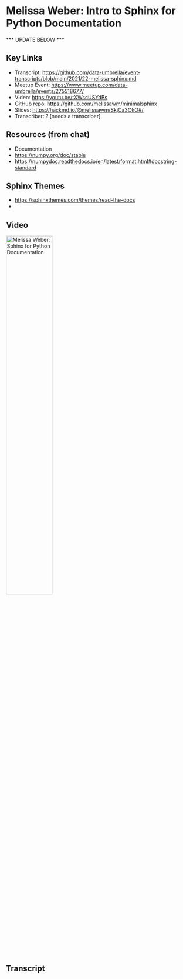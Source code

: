 # Melissa Weber:  Intro to Sphinx for Python Documentation

*** UPDATE BELOW ***

## Key Links
- Transcript:  https://github.com/data-umbrella/event-transcripts/blob/main/2021/22-melissa-sphinx.md
- Meetup Event:  https://www.meetup.com/data-umbrella/events/275518677/
- Video:   https://youtu.be/tXWscUSYdBs 
- GitHub repo:  https://github.com/melissawm/minimalsphinx
- Slides:  https://hackmd.io/@melissawm/SkjCa3OkO#/
- Transcriber:  ? [needs a transcriber]

## Resources (from chat)
- Documentation   
- https://numpy.org/doc/stable
- https://numpydoc.readthedocs.io/en/latest/format.html#docstring-standard

## Sphinx Themes
- https://sphinxthemes.com/themes/read-the-docs
- 

## Video 

<a href="http://www.youtube.com/watch?feature=player_embedded&v=tXWscUSYdBs" target="_blank"><img src="http://img.youtube.com/vi/tXWscUSYdBs/0.jpg" 
alt="Melissa Weber: Sphinx for Python Documentation" width="50%" /></a>

## Transcript
